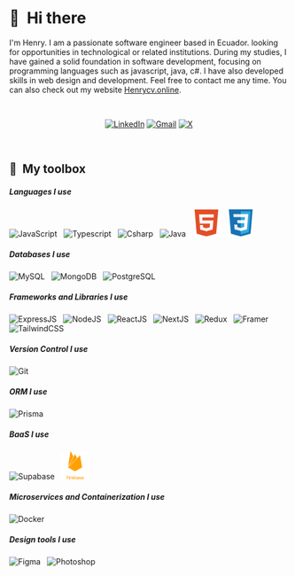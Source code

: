 
# 👋 &nbsp;Hi there

I'm Henry. I am a passionate software engineer based in Ecuador. looking for opportunities in technological or related institutions. During my studies, I have gained a solid foundation in software development, focusing on programming languages ​​such as javascript, java, c#. I have also developed skills in web design and development. Feel free to contact me any time. You can also check out my website [Henrycv.online](https://henrycv.online/).


<div align="center">
  <br/>
  
  [![LinkedIn](https://img.shields.io/badge/-LINKEDIN-61efb3?style=for-the-badge&logo=linkedin&logoColor=black)](https://www.linkedin.com/in/henry-caiza-728021245/)
[![Gmail](https://img.shields.io/badge/-GMAIL-61efb3?style=for-the-badge&logo=gmail&logoColor=black)](mailto:henrypcv1995@gmail.com)
 [![X](https://img.shields.io/badge/-TWITTER-61efb3?style=for-the-badge&logo=x&logoColor=black)](https://twitter.com/HenryCV12)

  <br/>
</div>

## 🧰 &nbsp;My toolbox

##### Languages I use
<img  src="https://i.imgur.com/khdhXJK.png" alt="JavaScript" height="50"/> &nbsp;
<img  src="https://i.imgur.com/9Vnd6xs.png" alt="Typescript" height="50" /> &nbsp;
<img  src="https://i.imgur.com/iHF8MSt.png" alt="Csharp" height="50"/> &nbsp; 
<img  src="https://i.imgur.com/SKmmnsQ.png" alt="Java"  height="50"/> &nbsp;
<img  src="https://raw.githubusercontent.com/devicons/devicon/1119b9f84c0290e0f0b38982099a2bd027a48bf1/icons/html5/html5-plain.svg" alt="HTML5" width="50" height="50"/> &nbsp;
<img  src="https://raw.githubusercontent.com/devicons/devicon/1119b9f84c0290e0f0b38982099a2bd027a48bf1/icons/css3/css3-original.svg" alt="CSS3" width="50" height="50"/>

##### Databases I use
<img  src="https://i.imgur.com/wlXVCzm.png" alt="MySQL" height="50" /> &nbsp; 
<img  src="https://i.imgur.com/eowbCQB.png" alt="MongoDB" height="50" /> &nbsp;
<img  src="https://i.imgur.com/ua16jTN.png" alt="PostgreSQL" height="50"/> &nbsp; 

##### Frameworks and Libraries I use
<img  src="https://i.imgur.com/u3e6ZJ2.png" alt="ExpressJS" height="50"/> &nbsp;
<img  src="https://i.imgur.com/GlO9Tip.png" alt="NodeJS"  height="50"/> &nbsp;
<img  src="https://i.imgur.com/ri9vVM7.png" alt="ReactJS"  height="50"/> &nbsp;
<img  src="https://i.imgur.com/fXOI0Fx.png" alt="NextJS" height="50" /> &nbsp; 
<img  src="https://i.imgur.com/f8uwcF1.png" alt="Redux"  height="50"/> &nbsp;
<img  src="https://i.imgur.com/syyzlC6.png" alt="Framer" height="50"/> &nbsp; 
<img  src="https://i.imgur.com/0Ymogzp.png" alt="TailwindCSS" height="50" /> &nbsp;

##### Version Control I use
<img  src="https://i.imgur.com/Wy6KyLE.png" alt="Git" height="50"/> &nbsp;

##### ORM I use
<img  src="https://i.imgur.com/2NsV0fc.png" alt="Prisma"  height="50"/> &nbsp;

##### BaaS I use
<img  src="https://i.imgur.com/OUjMIwz.png" alt="Supabase" height="50" /> &nbsp;
<img src="https://raw.githubusercontent.com/devicons/devicon/1119b9f84c0290e0f0b38982099a2bd027a48bf1/icons/firebase/firebase-plain-wordmark.svg" alt="Firebase" width="50" height="50"/> &nbsp;

##### Microservices and Containerization I use
<img  src="https://i.imgur.com/tWWUlo4.png" alt="Docker" height="50" /> &nbsp; 

##### Design tools I use
<img  src="https://i.imgur.com/XK8u86F.png" alt="Figma" height="50" /> &nbsp; 
<img  src="https://i.imgur.com/Dp8uKVs.png" alt="Photoshop" height="50"/> &nbsp;

&nbsp;
